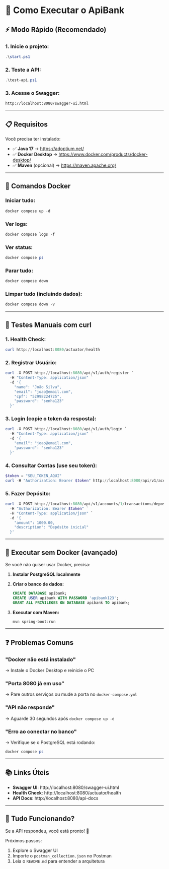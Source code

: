 # 🚀 Como Executar o ApiBank

## ⚡ Modo Rápido (Recomendado)

### 1. Inicie o projeto:
```powershell
.\start.ps1
```

### 2. Teste a API:
```powershell
.\test-api.ps1
```

### 3. Acesse o Swagger:
```
http://localhost:8080/swagger-ui.html
```

---

## 📋 Requisitos

Você precisa ter instalado:

- ✅ **Java 17** → https://adoptium.net/
- ✅ **Docker Desktop** → https://www.docker.com/products/docker-desktop/
- ✅ **Maven** (opcional) → https://maven.apache.org/

---

## 🐳 Comandos Docker

### Iniciar tudo:
```powershell
docker compose up -d
```

### Ver logs:
```powershell
docker compose logs -f
```

### Ver status:
```powershell
docker compose ps
```

### Parar tudo:
```powershell
docker compose down
```

### Limpar tudo (incluindo dados):
```powershell
docker compose down -v
```

---

## 🧪 Testes Manuais com curl

### 1. Health Check:
```powershell
curl http://localhost:8080/actuator/health
```

### 2. Registrar Usuário:
```powershell
curl -X POST http://localhost:8080/api/v1/auth/register `
  -H "Content-Type: application/json" `
  -d '{
    "name": "João Silva",
    "email": "joao@email.com",
    "cpf": "52998224725",
    "password": "senha123"
  }'
```

### 3. Login (copie o token da resposta):
```powershell
curl -X POST http://localhost:8080/api/v1/auth/login `
  -H "Content-Type: application/json" `
  -d '{
    "email": "joao@email.com",
    "password": "senha123"
  }'
```

### 4. Consultar Contas (use seu token):
```powershell
$token = "SEU_TOKEN_AQUI"
curl -H "Authorization: Bearer $token" http://localhost:8080/api/v1/accounts
```

### 5. Fazer Depósito:
```powershell
curl -X POST http://localhost:8080/api/v1/accounts/1/transactions/deposit `
  -H "Authorization: Bearer $token" `
  -H "Content-Type: application/json" `
  -d '{
    "amount": 1000.00,
    "description": "Depósito inicial"
  }'
```

---

## 🔧 Executar sem Docker (avançado)

Se você não quiser usar Docker, precisa:

1. **Instalar PostgreSQL localmente**
2. **Criar o banco de dados:**
   ```sql
   CREATE DATABASE apibank;
   CREATE USER apibank WITH PASSWORD 'apibank123';
   GRANT ALL PRIVILEGES ON DATABASE apibank TO apibank;
   ```

3. **Executar com Maven:**
   ```powershell
   mvn spring-boot:run
   ```

---

## ❓ Problemas Comuns

### "Docker não está instalado"
→ Instale o Docker Desktop e reinicie o PC

### "Porta 8080 já em uso"
→ Pare outros serviços ou mude a porta no `docker-compose.yml`

### "API não responde"
→ Aguarde 30 segundos após `docker compose up -d`

### "Erro ao conectar no banco"
→ Verifique se o PostgreSQL está rodando:
```powershell
docker compose ps
```

---

## 📚 Links Úteis

- **Swagger UI**: http://localhost:8080/swagger-ui.html
- **Health Check**: http://localhost:8080/actuator/health
- **API Docs**: http://localhost:8080/api-docs

---

## 🎉 Tudo Funcionando?

Se a API respondeu, você está pronto! 🚀

Próximos passos:
1. Explore o Swagger UI
2. Importe o `postman_collection.json` no Postman
3. Leia o `README.md` para entender a arquitetura

